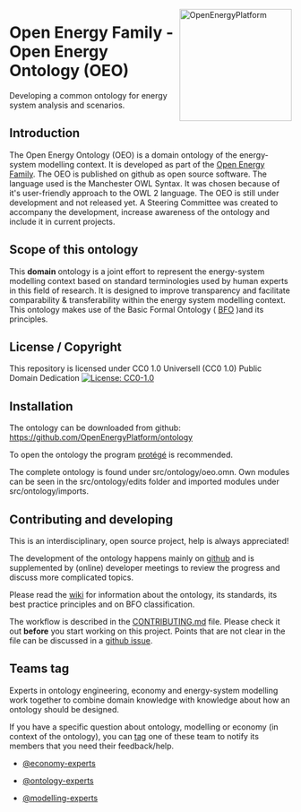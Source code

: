 ﻿<a href="http://oep.iks.cs.ovgu.de/"><img align="right" width="200" height="200" src="https://avatars2.githubusercontent.com/u/37101913?s=400&u=9b593cfdb6048a05ea6e72d333169a65e7c922be&v=4" alt="OpenEnergyPlatform"></a>

# Open Energy Family - Open Energy Ontology (OEO)

Developing a common ontology for energy system analysis and scenarios.

## Introduction

The Open Energy Ontology (OEO) is a domain ontology of the energy-system modelling context. It is developed as part of the [Open Energy Family](https://github.com/OpenEnergyPlatform). The OEO is published on github as open source software. The language used is the Manchester OWL Syntax. It was chosen because of it's user-friendly approach to the OWL 2 language. The OEO is still under development and not released yet. A Steering Committee was created to accompany the development, increase awareness of the ontology and include it in current projects.

## Scope of this ontology

This **domain** ontology is a joint effort to represent the energy-system modelling context based on standard terminologies used by human experts in this field of research. It is designed to improve transparency and facilitate comparability & transferability within the energy system modelling context. This ontology makes use of the Basic Formal Ontology ( [BFO](https://github.com/OpenEnergyPlatform/ontology/wiki) )and its principles.

## License / Copyright

This repository is licensed under CC0 1.0 Universell (CC0 1.0) Public Domain Dedication
[![License: CC0-1.0](https://img.shields.io/badge/License-CC0%201.0-lightgrey.svg)](http://creativecommons.org/publicdomain/zero/1.0/)

## Installation

The ontology can be downloaded from github: https://github.com/OpenEnergyPlatform/ontology

To open the ontology the program [protégé](https://protege.stanford.edu/) is recommended.

The complete ontology is found under src/ontology/oeo.omn. Own modules can be seen in the src/ontology/edits folder and imported modules under src/ontology/imports.

## Contributing and developing
This is an interdisciplinary, open source project, help is always appreciated! 

The development of the ontology happens mainly on [github](https://github.com/OpenEnergyPlatform/ontology) and is supplemented by (online) developer meetings to review the progress and discuss more complicated topics. 

Please read the [wiki](https://github.com/OpenEnergyPlatform/ontology/wiki) for information about the ontology, its standards, its best practice principles and on BFO classification.
 
The workflow is described in the [CONTRIBUTING.md](https://github.com/OpenEnergyPlatform/ontology/blob/dev/CONTRIBUTING.md) file. Please check it out **before** you start working on this project. Points that are not clear in the file can be discussed in a [github issue](https://github.com/OpenEnergyPlatform/ontology/issues/new/choose).

## Teams tag
Experts in ontology engineering, economy and energy-system modelling work together to combine domain knowledge with knowledge about how an ontology should be designed.

If you have a specific question about ontology, modelling or economy (in context of the ontology), you can [tag](https://github.com/OmahaGirlsWhoCode/OmahaGirlsWhoCode/wiki/How-to-tag-someone-in-a-pull-request) one of these team to notify its members that you need their feedback/help.

- [@economy-experts](https://github.com/orgs/OpenEnergyPlatform/teams/economy-experts)

- [@ontology-experts](https://github.com/orgs/OpenEnergyPlatform/teams/ontology-experts)

- [@modelling-experts](https://github.com/orgs/OpenEnergyPlatform/teams/modelling-experts)
